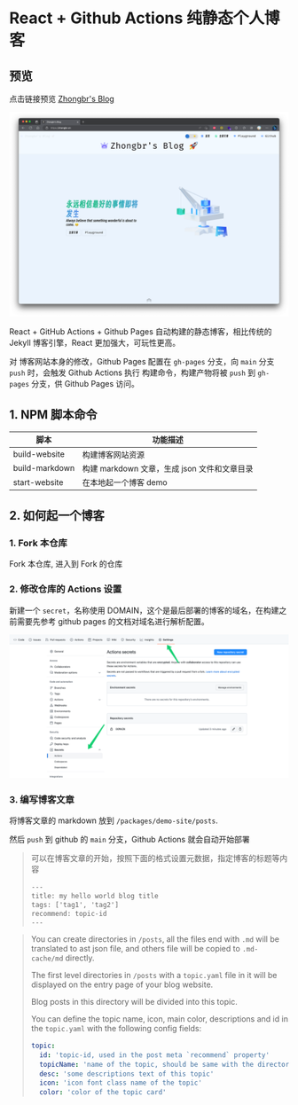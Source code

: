# React + Github Actions 纯静态个人博客

## 预览

点击链接预览 [Zhongbr's Blog](https://zhongbr.cn)

![img.png](./readme/img_1.png)

React + GitHub Actions + Github Pages 自动构建的静态博客，相比传统的 Jekyll 博客引擎，React 更加强大，可玩性更高。

对 博客网站本身的修改，Github Pages 配置在 `gh-pages` 分支，向 `main` 分支 `push` 时，会触发 Github Actions 执行
构建命令，构建产物将被 `push` 到 `gh-pages` 分支，供 Github Pages 访问。

## 1. NPM 脚本命令

| 脚本              | 功能描述                                  |
|-----------------|---------------------------------------|
| build-website   | 构建博客网站资源                              |
| build-markdown  | 构建 markdown 文章，生成 json 文件和文章目录        |
| start-website   | 在本地起一个博客 demo                         |

## 2. 如何起一个博客

### 1. Fork 本仓库

Fork 本仓库, 进入到 Fork 的仓库

### 2. 修改仓库的 Actions 设置

新建一个 `secret`，名称使用 DOMAIN，这个是最后部署的博客的域名，在构建之前需要先参考 github pages 的文档对域名进行解析配置。

![img.png](./readme/img.png)

### 3. 编写博客文章

将博客文章的 markdown 放到 `/packages/demo-site/posts`.

然后 `push` 到 github 的 `main` 分支，Github Actions 就会自动开始部署

> 可以在博客文章的开始，按照下面的格式设置元数据，指定博客的标题等内容
> ```
> ---
> title: my hello world blog title
> tags: ['tag1', 'tag2']
> recommend: topic-id
> ---
> ```

> You can create directories in `/posts`, all the files end with `.md` will be translated to ast json file,
> and others file will be copied to `.md-cache/md` directly.
>
> The first level directories in `/posts` with a `topic.yaml` file in it will be displayed on the entry page of
> your blog website.
>
> Blog posts in this directory will be divided into this topic.
>
> You can define the topic name, icon, main color, descriptions and id in the `topic.yaml`
> with the following config fields:
>
> ```yaml
> topic:
>   id: 'topic-id, used in the post meta `recommend` property'
>   topicName: 'name of the topic, should be same with the directory name'
>   desc: 'some descriptions text of this topic'
>   icon: 'icon font class name of the topic'
>   color: 'color of the topic card'
> ```

